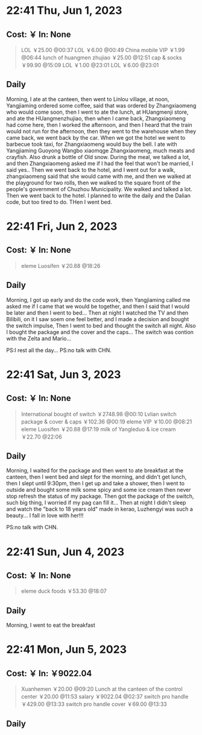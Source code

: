 # 22:41 Thu, Jun 1, 2023

## Cost: ￥ In: None
>LOL ￥25.00
@00:37
>LOL ￥6.00
@00:49
>China mobile VIP ￥1.99
@06:44
>lunch of huangmen zhujiao ￥25.00
@12:51
>cap & socks ￥99.90
@15:09
>LOL ￥1.00
@23:01
>LOL ￥6.00
@23:01

## Daily
Morning, I ate at the canteen, then went to Linlou village, at noon, Yangjiaming ordered some coffee, said that was ordered by Zhangxiaomeng who would come soon, then I went to ate the lunch, at HUangmenji store, and ate the HUangmenzhujiao, then when I came back, Zhangxiaomeng had come here, then I worked the afternoon, and then I heard that the train would not run for the afternoon, then they went to the warehouse when they came back, we went back by the car.
When we got the hotel we went to barbecue took taxi, for Zhangxiaomeng would buy the bell. 
I ate with Yangjiaming Guoyong Wangbo xiaomqge Zhangxiaomeng, much meats and crayfish. Also drunk a bottle of Old snow.
During the meal, we talked a lot, and then Zhangxiaomeng asked me if I had the feel that won't be married, I said yes..
Then we went back to the hotel, and I went out for a walk, zhangxiaomeng said that she would came with me, and then we walked at the playground for two rolls, then we walked to the square front of the people's government of Chuzhou Municipality. We walked and talked a lot.
Then we went back to the hotel.
I planned to write the daily and the Dalian code, but too tired to do. THen I went bed.


# 22:41 Fri, Jun 2, 2023

## Cost: ￥ In: None
>eleme Luosifen ￥20.88
@18:26

## Daily
Morning, I got up early and do the code work, then Yangjiaming called me asked me if I came that we would be together, and then I said that I would be later and then I went to bed...
Then at night I watched the TV and then Bilibili, on it I saw soem one feel better, and I made a decision and bought the switch impulse, Then I went to bed and thought the switch all night. Also I bought the package and the cover and the caps...
The switch was contion with the Zelta and Mario...

PS:I rest all the day...
PS:no talk with CHN.

# 22:41 Sat, Jun 3, 2023

## Cost: ￥ In: None
>International bought of switch ￥2748.98
@00:10
>Lvlian switch package & cover & caps ￥102.36
@00:19
>eleme VIP ￥10.00
@08:21
>eleme Luosifen ￥20.88
@17:19
>milk of Yangleduo & ice cream ￥22.70
@22:06

## Daily
Morning, I waited for the package and then went to ate breakfast at the canteen, then I went bed and slept for the morning, and didn't get lunch, then I slept until 9:30pm, then I get up and take a shower, then I went to outside and bought some milk some spicy and some ice cream then never stop  refresh the status of my package. Then got the package of the switch, such big thing, I worried if my pag can fill it...
Then at night I didn't sleep and watch the "back to 18 years old" made in kerao, Luzhengyi was such a beauty...
I fall in love with her!!!

PS:no talk with CHN.

# 22:41 Sun, Jun 4, 2023

## Cost: ￥ In: None
>eleme duck foods ￥53.30
@18:07

## Daily
Morning, I went to eat the breakfast 

# 22:41 Mon, Jun 5, 2023

## Cost: ￥ In: ￥9022.04
>Xuanhemen ￥20.00
@09:20
>Lunch at the canteen of the control center ￥20.00
@11:53
>salary ￥9022.04
@02:37
>switch pro handle ￥429.00
@13:33
>switch pro handle cover ￥69.00
@13:33

## Daily